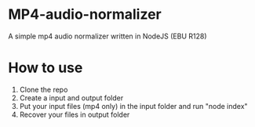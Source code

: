 # MP4-audio-normalizer
A simple mp4 audio normalizer written in NodeJS (EBU R128)


# How to use

1. Clone the repo
2. Create a input and output folder
3. Put your input files (mp4 only) in the input folder and run "node index"
4. Recover your files in output folder
